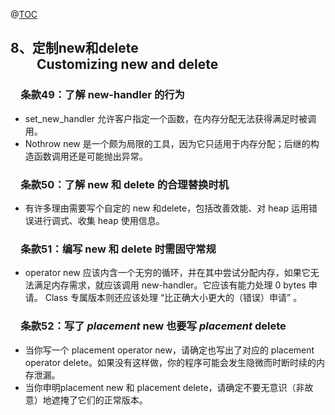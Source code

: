 ﻿@[TOC](目录)

## 8、定制new和delete <br> &emsp;&emsp;Customizing new and delete
### &emsp;条款49：了解 new-handler 的行为
 -  set_new_handler 允许客户指定一个函数，在内存分配无法获得满足时被调用。
 - Nothrow new 是一个颇为局限的工具，因为它只适用于内存分配；后继的构造函数调用还是可能抛出异常。
### &emsp;条款50：了解 new 和 delete 的合理替换时机
 - 有许多理由需要写个自定的 new 和delete，包括改善效能、对 heap 运用错误进行调式、收集 heap 使用信息。
### &emsp;条款51：编写 new 和 delete 时需固守常规
 - operator new 应该内含一个无穷的循环，并在其中尝试分配内存，如果它无法满足内存需求，就应该调用 new-handler。它应该有能力处理 0 bytes 申请。 Class 专属版本则还应该处理 “比正确大小更大的（错误）申请” 。
### &emsp;条款52：写了 *placement* new 也要写 *placement* delete
 - 当你写一个 placement operator new，请确定也写出了对应的 placement operator delete。如果没有这样做，你的程序可能会发生隐微而时断时续的内存泄漏。
 - 当你申明placement new 和 placement delete，请确定不要无意识（非故意）地遮掩了它们的正常版本。
